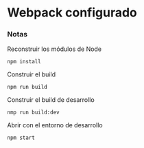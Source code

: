 # Webpack configurado

### Notas

Reconstruir los módulos de Node

```
npm install
```

Construir el build

```
npm run build
```

Construir el build de desarrollo

```
nmp run build:dev
```

Abrir con el entorno de desarrollo

```
npm start
```
